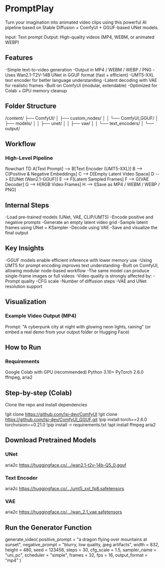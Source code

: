 # PromptPlay
Turn your imagination into animated video clips using this powerful AI pipeline based on Stable Diffusion + ComfyUI + GGUF-based UNet models.

Input: Text prompt
Output: High-quality videos (MP4, WEBM, or animated WEBP)

## Features

-Simple text-to-video generation
-Output in MP4 / WEBM / WEBP / PNG
-Uses Wan2.1-T2V-14B UNet in GGUF format (fast + efficient)
-UMT5-XXL text encoder for better language understanding
-Latent decoding with VAE for realistic frames
-Built on ComfyUI (modular, extendable)
-Optimized for Colab + GPU memory cleanup

## Folder Structure
/content/
├── ComfyUI/
│   ├── custom_nodes/
│   │   └── ComfyUI_GGUF/
│   ├── models/
│   │   ├── unet/
│   │   ├── vae/
│   │   └── text_encoders/
│   └── output/


## Workflow
### High-Level Pipeline
flowchart TD
    A[Text Prompt] --> B[Text Encoder (UMT5-XXL)]
    B --> C[Positive & Negative Embeddings]
    C --> D[Empty Latent Video Space]
    D --> E[UNet (Wan2.1-GGUF)]
    E --> F[Latent Sampled Frames]
    F --> G[VAE Decoder]
    G --> H[RGB Video Frames]
    H --> I[Save as MP4 / WEBM / WEBP / PNG]

## Internal Steps
-Load pre-trained models (UNet, VAE, CLIP/UMT5)
-Encode positive and negative prompts
-Generate an empty latent video grid
-Sample latent frames using UNet + KSampler
-Decode using VAE
-Save and visualize the final output

## Key Insights
-GGUF models enable efficient inference with lower memory use
-Using UMT5 for prompt encoding improves text understanding
-Built on ComfyUI, allowing modular node-based workflow
-The same model can produce single-frame images or full videos
-Video quality is strongly affected by:
-Prompt quality
-CFG scale
-Number of diffusion steps
-VAE and UNet resolution support

## Visualization
 ### Example Video Output (MP4)
Prompt: "A cyberpunk city at night with glowing neon lights, raining"
(or embed a real demo from your output folder or Hugging Face)

## How to Run
### Requirements

Google Colab with GPU (recommended)
Python 3.10+
PyTorch 2.6.0
ffmpeg, aria2

## Step-by-step (Colab)

Clone the repo and install dependencies

!git clone https://github.com/Isi-dev/ComfyUI
!git clone https://github.com/Isi-dev/ComfyUI_GGUF.git
!pip install torch==2.6.0 torchvision==0.21.0
!pip install -r requirements.txt
!apt install ffmpeg aria2

## Download Pretrained Models

### UNet
aria2c https://huggingface.co/.../wan2.1-t2v-14b-Q5_0.gguf

### Text Encoder
aria2c https://huggingface.co/.../umt5_xxl_fp8.safetensors

### VAE
aria2c https://huggingface.co/.../wan_2.1_vae.safetensors

## Run the Generator Function

generate_video(
    positive_prompt = "a dragon flying over mountains at sunset",
    negative_prompt = "blurry, low quality, jpeg artifacts",
    width = 832,
    height = 480,
    seed = 123456,
    steps = 30,
    cfg_scale = 1.5,
    sampler_name = "uni_pc",
    scheduler = "simple",
    frames = 32,
    fps = 16,
    output_format = "mp4"
)
